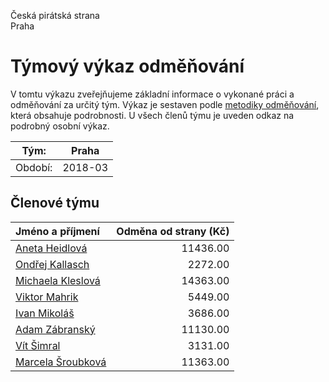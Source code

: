 Česká pirátská strana  
Praha

Týmový výkaz odměňování
===========================

V tomtu výkazu zveřejňujeme základní informace o vykonané práci a odměňování
za určitý tým. Výkaz je sestaven podle [metodiky odměňování][metodika],
která obsahuje podrobnosti. U všech členů týmu je uveden odkaz na podrobný osobní výkaz.

Tým:                     | Praha
-----------------------  | --------------------
Období:                  | 2018-03

Členové týmu
--------------

| Jméno a příjmení                        |   Odměna od strany (Kč) |
|:----------------------------------------|------------------------:|
| [Aneta Heidlová](aneta-heidlova/)       |                11436.00 |
| [Ondřej Kallasch](ondrej-kallasch/)     |                 2272.00 |
| [Michaela Kleslová](michaela-kleslova/) |                14363.00 |
| [Viktor Mahrik](viktor-mahrik/)         |                 5449.00 |
| [Ivan Mikoláš](ivan-mikolas/)           |                 3686.00 |
| [Adam Zábranský](adam-zabransky/)       |                11130.00 |
| [Vít Šimral](vit-simral/)               |                 3131.00 |
| [Marcela Šroubková](marcela-sroubkova/) |                11363.00 |


[metodika]: https://redmine.pirati.cz/projects/po/wiki/Odmenovani
